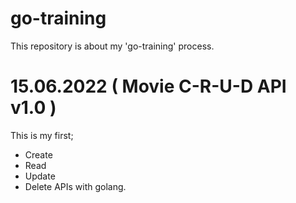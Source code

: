 # go-training

This repository is about my 'go-training' process.

# 15.06.2022 ( Movie C-R-U-D API v1.0 )

This is my first;

- Create
- Read
- Update
- Delete APIs with golang.
